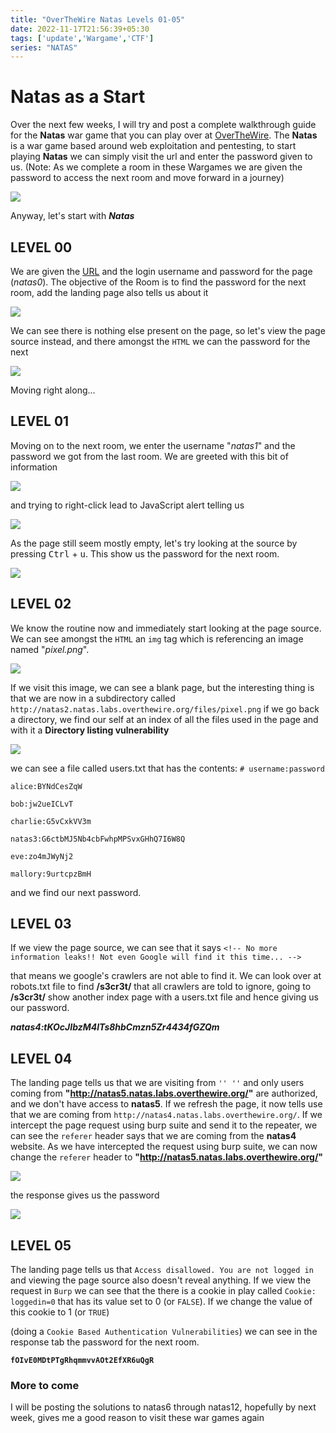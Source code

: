 ```yaml
---
title: "OverTheWire Natas Levels 01-05"
date: 2022-11-17T21:56:39+05:30
tags: ['update','Wargame','CTF']
series: "NATAS"
---
```


# Natas as a Start 

Over the next few weeks, I will try and post a complete walkthrough guide for the **Natas** war game that you can play over at [OverTheWire](https://overthewire.org/wargames/natas/).  The **Natas** is a war game based around web exploitation and pentesting, to start playing **Natas** we can simply visit the url and enter the password given to us. (Note: As we complete a room in these Wargames we are given the password to access the next room and move forward in a journey) 

![](/Blog2/Natas0-start.webp)

Anyway, let's start with **_Natas_**

## LEVEL 00
We are given the [URL](http://natas0.natas.labs.overthewire.org/) and the login username and password for the page (_natas0_). The objective of the Room is to find the password for the next room, add the landing page also tells us about it

![](/Blog2/Natas0-home-info.webp)

We can see there is nothing else present on the page, so let's view the page source instead, and there amongst the ``HTML`` we can the password for the next

![](/Blog2/Natas0-password.webp)

Moving right along...

## LEVEL 01
Moving on to the next room, we enter the username "*_natas1_*" and the password we got from the last room. We are greeted with this bit of information 

![](/Blog2/natas1-home-info.webp) 

and trying to right-click lead to JavaScript alert telling us

![](/Blog2/natas1-rightclick-result.webp)

As the page still seem mostly empty, let's try looking at the source by pressing <kbd>Ctrl</kbd>  + <kbd>u</kbd>. This show us the password for the next room.

![](/Blog2/natas1-password.webp)

## LEVEL 02
We know the routine now and immediately start looking at the page source. We can see amongst the ``HTML``  an ``img``  tag which is referencing an image named "_pixel.png_".

![](/blog2/natas2-img-html.webp)

If we visit this image, we can see a blank page, but the interesting thing is that we are now in a subdirectory called ``http://natas2.natas.labs.overthewire.org/files/pixel.png``
if we go back a directory, we find our self at an index of all the files used in the page and with it a **Directory listing vulnerability**

![](/Blog2/natas2-index.webp) 

we can see a file called users.txt that has the contents:
``# username:password``

``alice:BYNdCesZqW``

``bob:jw2ueICLvT``

``charlie:G5vCxkVV3m``

``natas3:G6ctbMJ5Nb4cbFwhpMPSvxGHhQ7I6W8Q``

``eve:zo4mJWyNj2``

``mallory:9urtcpzBmH``

and we find our next password.

## LEVEL 03
If we view the page source, we can see that it says 
``<!-- No more information leaks!! Not even Google will find it this time... -->``

that means we google's crawlers are not able to find it.
We can look over at robots.txt file to find **/s3cr3t/** that all crawlers are told to ignore, 
going to **/s3cr3t/** show another index page with a users.txt file and hence giving us our password.

**_natas4:tKOcJIbzM4lTs8hbCmzn5Zr4434fGZQm_**

## LEVEL 04
The landing page tells us that we are visiting from ``'' ''``  and only users coming from **"http://natas5.natas.labs.overthewire.org/"** are authorized, and we don't have access to **natas5**. If we refresh the page, it now tells use that we are coming from ``http://natas4.natas.labs.overthewire.org/``. 
If we intercept the page request using burp suite and send it to the repeater, we can see the ``referer`` header says that we are coming from the **natas4** website. As we have intercepted the request using burp suite, we can now change the ``referer`` header to **"http://natas5.natas.labs.overthewire.org/"** 

![](/Blog2/natas4-referer.webp)

the response gives us the password

![](/Blog2/natas4-ans.webp)

## LEVEL 05
The landing page tells us that ``Access disallowed. You are not logged in`` and viewing the page source also doesn't reveal anything. If we view the request in ``Burp`` we can see that the there is a cookie in play called ``Cookie: loggedin=0`` that has its value set to 0 (or ``FALSE``). If we change the value of this cookie to 1 (or ``TRUE``)

(doing a ``Cookie Based Authentication Vulnerabilities``)
we can see in the response tab the password for the next room.

**``fOIvE0MDtPTgRhqmmvvAOt2EfXR6uQgR``**

### More to come

I will be posting the solutions to natas6 through natas12, hopefully by next week, gives me a good reason to visit these war games again